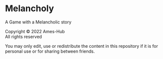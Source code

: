 # Melancholy
A Game with a Melancholic story

Copyright © 2022 Ames-Hub<br>
All rights reserved

You may only edit, use or redistribute the content in this repository if it is for personal use or for sharing between friends.
